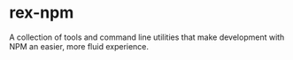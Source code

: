 rex-npm
=======

A collection of tools and command line utilities that make development with NPM an easier, more fluid experience.
